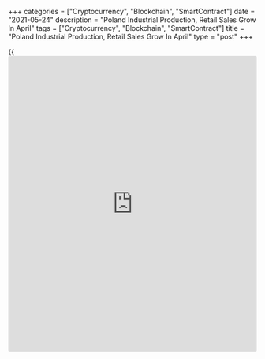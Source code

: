 +++
categories = ["Cryptocurrency", "Blockchain", "SmartContract"]
date = "2021-05-24"
description = "Poland Industrial Production, Retail Sales Grow In April"
tags = ["Cryptocurrency", "Blockchain", "SmartContract"]
title = "Poland Industrial Production, Retail Sales Grow In April"
type = "post"
+++

{{<iframe id="large-banner" src="https://www.bounty.group/#slide=2.0" width="100%" height="600" scrolling="no" style="border: 0px solid rgb(216, 221, 230); border-radius: 3px;">}}

Poland's industrial production and retail sales increased in April, data
from Statistics Poland showed on Monday.

Industrial production grew 44.5 percent annually in April. This was in
line with economists' expectation.

Manufacturing output accelerated 50.6 percent yearly in April and mining
and quarrying output rose 2.3 percent. Electricity output and water
supply gained by 11.5 percent and 20.1 percent, respectively.

On a monthly basis, industrial output fell 9.2 percent in April.

On a seasonally adjusted basis, industrial output increased 44.7 percent
in April.

Separate data from the statistical office showed that the retail sales
increased 21.1 percent yearly in April, after a 22.9 percent decline in
the same month last year. Economists had expected a 27.2 percent growth.

On a month-on-month basis, retail sales decreased 7.7 percent in April.

For comments and feedback [contact](https://www.playgroundfx.com/contact/): editorial@rtt[news](https://www.letsplayfx.com/blog/forex-news-website/).com

[Economic News][1]

 **What parts of the world are seeing the best (and worst) economic
performances lately? Click[here][2] to check out our [Econ Scorecard][2]
and find out! See up-to-the-moment [ranking](https://www.playgroundfx.com/blog/crypto-exchange-ranking/)s for the best and worst
performers in [GDP][2], [unemployment rate][3], [inflation][4] and much
more.**

   1. www.rtt[news](https://www.letsplayfx.com/blog/forex-news-website/).com/Content/EconomicNews.aspx
   2. www.rtt[news](https://www.letsplayfx.com/blog/forex-news-website/).com/economic-scorecard/world-rank/GDP/highest-performance.aspx
   3. www.rtt[news](https://www.letsplayfx.com/blog/forex-news-website/).com/economic-scorecard/world-rank/unemployment-rate/lowest-performance.aspx
   4. www.rtt[news](https://www.letsplayfx.com/blog/forex-news-website/).com/economic-scorecard/world-rank/CPI/highest-performance.aspx